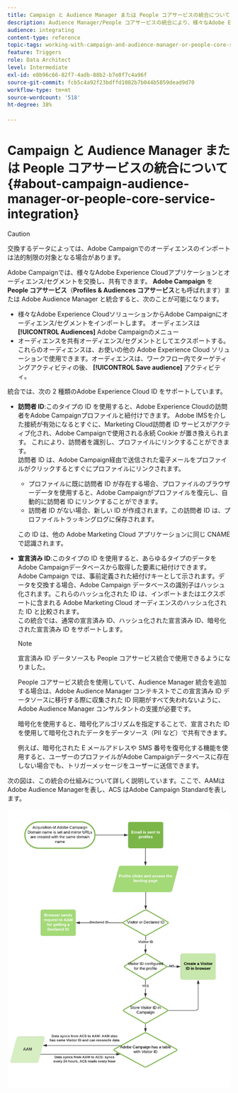```yaml
---
title: Campaign と Audience Manager または People コアサービスの統合について
description: Audience Manager/People コアサービスの統合により、様々なAdobe Experience Cloudソリューション内でオーディエンスやセグメントを共有できます。
audience: integrating
content-type: reference
topic-tags: working-with-campaign-and-audience-manager-or-people-core-service
feature: Triggers
role: Data Architect
level: Intermediate
exl-id: e8b96c66-82f7-4adb-88b2-b7e0f7c4a96f
source-git-commit: fcb5c4a92f23bdffd1082b7b044b5859dead9d70
workflow-type: tm+mt
source-wordcount: '518'
ht-degree: 38%

---
```


# Campaign と Audience Manager または People コアサービスの統合について{#about-campaign-audience-manager-or-people-core-service-integration}

>[!CAUTION]
>
>交換するデータによっては、Adobe Campaignでのオーディエンスのインポートは法的制限の対象となる場合があります。

Adobe Campaignでは、様々なAdobe Experience Cloudアプリケーションとオーディエンス/セグメントを交換し、共有できます。 **Adobe Campaign** を **People コアサービス**（**Profiles &amp; Audiences コアサービス**&#x200B;とも呼ばれます）または Adobe Audience Manager と統合すると、次のことが可能になります。

* 様々なAdobe Experience CloudソリューションからAdobe Campaignにオーディエンス/セグメントをインポートします。 オーディエンスは **[!UICONTROL Audiences]** Adobe Campaignのメニュー
* オーディエンスを共有オーディエンス/セグメントとしてエクスポートする。 これらのオーディエンスは、お使いの他の Adobe Experience Cloud ソリューションで使用できます。オーディエンスは、ワークフロー内でターゲティングアクティビティの後、 **[!UICONTROL Save audience]** アクティビティ。

統合では、次の 2 種類のAdobe Experience Cloud ID をサポートしています。

* **訪問者 ID**:このタイプの ID を使用すると、Adobe Experience Cloudの訪問者をAdobe Campaignプロファイルと紐付けできます。 Adobe IMSを介した接続が有効になるとすぐに、Marketing Cloud訪問者 ID サービスがアクティブ化され、Adobe Campaignで使用される永続 Cookie が置き換えられます。 これにより、訪問者を識別し、プロファイルにリンクすることができます。
   <br>訪問者 ID は、Adobe Campaign経由で送信された電子メールをプロファイルがクリックするとすぐにプロファイルにリンクされます。
   * プロファイルに既に訪問者 ID が存在する場合、プロファイルのブラウザーデータを使用すると、Adobe Campaignがプロファイルを復元し、自動的に訪問者 ID にリンクすることができます。
   * 訪問者 ID がない場合、新しい ID が作成されます。この訪問者 ID は、プロファイルトラッキングログに保存されます。

   この ID は、他の Adobe Marketing Cloud アプリケーションに同じ CNAME で認識されます。

* **宣言済み ID**:このタイプの ID を使用すると、あらゆるタイプのデータをAdobe Campaignデータベースから取得した要素に紐付けできます。 Adobe Campaign では、事前定義された紐付けキーとして示されます。データを交換する場合、Adobe Campaign データベースの識別子はハッシュ化されます。これらのハッシュ化された ID は、インポートまたはエクスポートに含まれる Adobe Marketing Cloud オーディエンスのハッシュ化された ID と比較されます。
   <br>この統合では、通常の宣言済み ID、ハッシュ化された宣言済み ID、暗号化された宣言済み ID をサポートします。

   >[!NOTE]
   >
   >宣言済み ID データソースも People コアサービス統合で使用できるようになりました。 
   >
   >People コアサービス統合を使用していて、Audience Manager 統合を追加する場合は、Adobe Audience Manager コンテキストでこの宣言済み ID データソースに移行する際に収集された ID 同期がすべて失われないように、Adobe Audience Manager コンサルタントの支援が必要です。


   暗号化を使用すると、暗号化アルゴリズムを指定することで、宣言された ID を使用して暗号化されたデータをデータソース（PII など）で共有できます。

   例えば、暗号化された E メールアドレスや SMS 番号を復号化する機能を使用すると、ユーザーのプロファイルがAdobe Campaignデータベースに存在しない場合でも、トリガーメッセージをユーザーに送信できます。

次の図は、この統合の仕組みについて詳しく説明しています。ここで、AAMはAdobe Audience Managerを表し、ACS はAdobe Campaign Standardを表します。

![](assets/aam_diagram.png)
